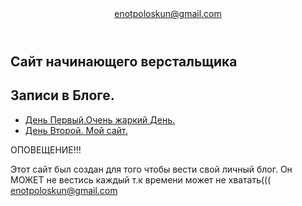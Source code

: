 <!DOCTYPE html>
<html lang="ru">
  <head>
    <meta charset="utf-8">
    <title>Сайт начинающего верстальщика</title>
    <link rel="stylesheet" href="style.css">
  </head>
  
  <body>
    <header class = "page-header">
      <div class="container">
      <a href="mailto:enotpoloskun@gmail.com">enotpoloskun@gmail.com</a>
      </div> 
    </header> 
    <main>
      <section class="hero-image">
        <div class="container">
          <h1 class="heading">Сайт начинающего верстальщика</h1>
        </div>
      </section>
      <nav>
        <h2>Записи  в Блоге.</h2>
        <ul>
          <li> <a href="day-1.html">День Первый.Очень жаркий День.</a></li>
          <li> <a href="day-2.html">День Второй. Мой сайт.</a></li>
        </ul>
      </nav>
      <p>ОПОВЕЩЕНИЕ!!!</p>
      <aside>Этот сайт был создан для того чтобы вести свой личный блог.
      Он МОЖЕТ не вестись каждый т.к времени может не хватать(((<aside>
    </main>
    <footer class="page-footer">
      <div class="container">
        <a class="footer-email" href = "mailto:enotpoloskun@gmail.com">enotpoloskun@gmail.com </a>
      </div>
    </footer>
  </body>
</html>
